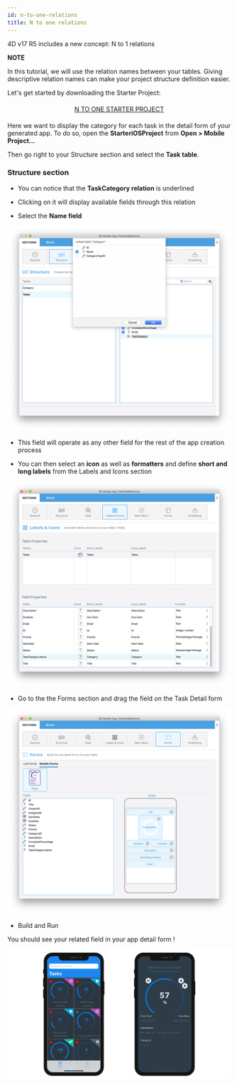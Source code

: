 ```yaml
---
id: n-to-one-relations
title: N to one relations
---
```


4D v17 R5 includes a new concept: N to 1 relations

<div markdown="1" class = "tips">

**NOTE**

In this tutorial, we will use the relation names between your tables.
Giving descriptive relation names can make your project structure definition easier.

</div>

Let's get started by downloading the Starter Project:

<div markdown="1" style="text-align: center; margin-top: 20px; margin-bottom: 20px">
<a class="button"
href="../assets/relations/Tasks.4dbase.zip">N TO ONE STARTER PROJECT</a>
</div>

Here we want to display the category for each task in the detail form of your generated app. To do so, open the **StarteriOSProject** from **Open > Mobile Project...**

Then go right to your Structure section and select the **Task table**.

### Structure section

* You can notice that the **TaskCategory relation** is underlined

* Clicking on it will display available fields through this relation

* Select the **Name field**

![Select link from structure section](assets/relations/select-link-from-structure.png)

* This field will operate as any other field for the rest of the app creation process

* You can then select an **icon** as well as **formatters** and define **short and long labels** from the Labels and Icons section

![Related field from Labels and Icons section](assets/relations/related-field-from-labels-icons.png)

* Go to the the Forms section and drag the field on the Task Detail form

![Related field in Forms section](assets/relations/related-field-forms.png)

* Build and Run

You should see your related field in your app detail form !

![Related field in Forms section](assets/relations/final-result-n-to-one-relations.png)


